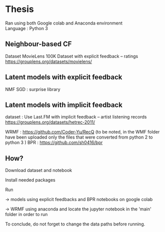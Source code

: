 # Thesis

Ran using both Google colab and Anaconda environment  
Language : Python 3

## Neighbour-based CF
Dataset MovieLens 100K Dataset with explicit feedback – ratings https://grouplens.org/datasets/movielens/

## Latent models with explicit feedback
NMF  SGD  : surprise library

## Latent models with implicit feedback
dataset : Use Last.FM with implicit feedback – artist listening records https://grouplens.org/datasets/hetrec-2011/

WRMF : https://github.com/Coder-Yu/RecQ  (to be noted, in the WMF folder have been uploaded only the files that were converted from python 2 to python 3 )
BPR : https://github.com/sh0416/bpr


## How?
Download dataset and notebook

Install needed packages

Run 

  -> models using explicit feedbacks and BPR notebooks on google colab
  
  -> WRMF using anaconda and locate the jupyter notebook in the 'main' folder in order to run 


To conclude, do not forget to change the data paths before running.

